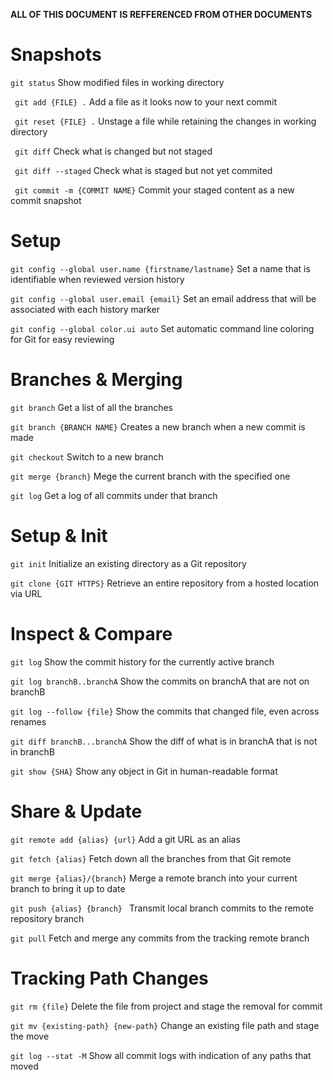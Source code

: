 **ALL OF THIS DOCUMENT IS REFFERENCED FROM OTHER DOCUMENTS**
# Snapshots
`
git status
` Show modified files in working directory

` git add {FILE} .` Add a file as it looks now to your next commit

` git reset {FILE} .` Unstage a file while retaining the changes in working directory

` git diff` Check what is changed but not staged

` git diff --staged` Check what is staged but not yet commited

` git commit -m {COMMIT NAME}` Commit your staged content as a new commit snapshot

# Setup 
`git config --global user.name {firstname/lastname}` Set a name that is identifiable when reviewed version history

`git config --global user.email {email}` Set an email address that will be associated with each history marker

`git config --global color.ui auto` Set automatic command line coloring for Git for easy reviewing

# Branches & Merging

`git branch` Get a list of all the branches

`git branch {BRANCH NAME}` Creates a new branch when a new commit is  made

`git checkout` Switch to a new branch

`git merge {branch}` Mege the current branch with the specified one

`git log` Get a log of all commits under that branch

# Setup & Init
`git init` Initialize an existing directory as a Git repository

`git clone {GIT HTTPS}` Retrieve an entire repository from a hosted location via URL

# Inspect & Compare

`git log` Show the commit history for the currently active branch

`git log branchB..branchA` Show the commits on branchA that are not on branchB

`git log --follow {file}` Show the commits that changed file, even across renames

`git diff branchB...branchA` Show the diff of what is in branchA that is not in branchB

`git show {SHA}` Show any object in Git in human-readable format

# Share & Update

`git remote add {alias} {url}` Add a git URL as an alias

`git fetch {alias}` Fetch down all the branches from that Git remote

`git merge {alias}/{branch}` Merge a remote branch into your current branch to bring it up to date

`git push {alias} {branch} ` Transmit local branch commits to the remote repository branch

`git pull` Fetch and merge any commits from the tracking remote branch

# Tracking Path Changes

`git rm {file}` Delete the file from project and stage the removal for commit

`git mv {existing-path} {new-path}` Change an existing file path and stage the move

`git log --stat -M` Show all commit logs with indication of any paths that moved 

